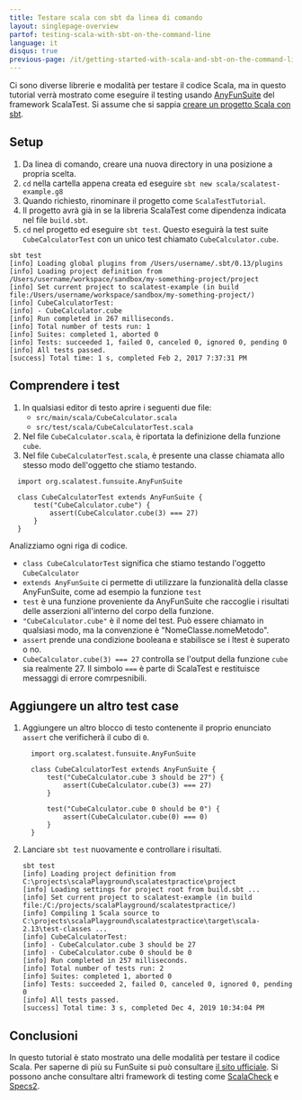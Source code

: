 ```yaml
---
title: Testare scala con sbt da linea di comando 
layout: singlepage-overview
partof: testing-scala-with-sbt-on-the-command-line
language: it
disqus: true
previous-page: /it/getting-started-with-scala-and-sbt-on-the-command-line
---
```


Ci sono diverse librerie e modalità per testare il codice Scala, ma in questo tutorial verrà mostrato come eseguire il testing usando [AnyFunSuite](https://www.scalatest.org/scaladoc/3.2.2/org/scalatest/funsuite/AnyFunSuite.html) del framework ScalaTest.
Si assume che si sappia [creare un progetto Scala con sbt](getting-started-with-scala-and-sbt-on-the-command-line.html).

## Setup
1. Da linea di comando, creare una nuova directory in una posizione a propria scelta.
1. `cd` nella cartella appena creata ed eseguire `sbt new scala/scalatest-example.g8`
1. Quando richiesto, rinominare il progetto come `ScalaTestTutorial`.
1. Il progetto avrà già in se la libreria ScalaTest come dipendenza indicata nel file `build.sbt`.
1. `cd` nel progetto ed eseguire `sbt test`. Questo eseguirà la test suite
`CubeCalculatorTest` con un unico test chiamato `CubeCalculator.cube`.

```
sbt test
[info] Loading global plugins from /Users/username/.sbt/0.13/plugins
[info] Loading project definition from /Users/username/workspace/sandbox/my-something-project/project
[info] Set current project to scalatest-example (in build file:/Users/username/workspace/sandbox/my-something-project/)
[info] CubeCalculatorTest:
[info] - CubeCalculator.cube
[info] Run completed in 267 milliseconds.
[info] Total number of tests run: 1
[info] Suites: completed 1, aborted 0
[info] Tests: succeeded 1, failed 0, canceled 0, ignored 0, pending 0
[info] All tests passed.
[success] Total time: 1 s, completed Feb 2, 2017 7:37:31 PM
```

## Comprendere i test
1. In qualsiasi editor di testo aprire i seguenti due file: 
    * `src/main/scala/CubeCalculator.scala`
    * `src/test/scala/CubeCalculatorTest.scala`
1. Nel file `CubeCalculator.scala`, è riportata la definizione della funzione `cube`.
1. Nel file `CubeCalculatorTest.scala`, è presente una classe chiamata allo stesso modo dell'oggetto che stiamo testando.

```
  import org.scalatest.funsuite.AnyFunSuite

  class CubeCalculatorTest extends AnyFunSuite {
      test("CubeCalculator.cube") {
          assert(CubeCalculator.cube(3) === 27)
      }
  }
```

Analizziamo ogni riga di codice.

* `class CubeCalculatorTest` significa che stiamo testando l'oggetto `CubeCalculator`
* `extends AnyFunSuite` ci permette di utilizzare la funzionalità della classe AnyFunSuite, come ad esempio la funzione `test`
* `test` è una funzione proveniente da AnyFunSuite che raccoglie i risultati delle asserzioni all'interno del corpo della funzione.
* `"CubeCalculator.cube"` è il nome del test. Può essere chiamato in qualsiasi modo, ma la convenzione è "NomeClasse.nomeMetodo".
* `assert` prende una condizione booleana e stabilisce se i ltest è superato o no.
* `CubeCalculator.cube(3) === 27` controlla se l'output della funzione `cube` sia realmente 27.
Il simbolo `===` è parte di ScalaTest e restituisce messaggi di errore comrpesnibili.

## Aggiungere un altro test case
1. Aggiungere un altro blocco di testo contenente il proprio enunciato `assert` che verificherà il cubo di `0`.

    ```
      import org.scalatest.funsuite.AnyFunSuite
    
      class CubeCalculatorTest extends AnyFunSuite {
          test("CubeCalculator.cube 3 should be 27") {
              assert(CubeCalculator.cube(3) === 27)
          }

          test("CubeCalculator.cube 0 should be 0") {
              assert(CubeCalculator.cube(0) === 0)
          }
      }
    ```

1. Lanciare `sbt test` nuovamente e controllare i risultati.

    ```
    sbt test
    [info] Loading project definition from C:\projects\scalaPlayground\scalatestpractice\project
    [info] Loading settings for project root from build.sbt ...
    [info] Set current project to scalatest-example (in build file:/C:/projects/scalaPlayground/scalatestpractice/)
    [info] Compiling 1 Scala source to C:\projects\scalaPlayground\scalatestpractice\target\scala-2.13\test-classes ...
    [info] CubeCalculatorTest:
    [info] - CubeCalculator.cube 3 should be 27
    [info] - CubeCalculator.cube 0 should be 0
    [info] Run completed in 257 milliseconds.
    [info] Total number of tests run: 2
    [info] Suites: completed 1, aborted 0
    [info] Tests: succeeded 2, failed 0, canceled 0, ignored 0, pending 0
    [info] All tests passed.
    [success] Total time: 3 s, completed Dec 4, 2019 10:34:04 PM
    ```

## Conclusioni
In questo tutorial è stato mostrato una delle modalità per testare il codice Scala. Per saperne di più su FunSuite si può consultare [il sito ufficiale](https://www.scalatest.org/getting_started_with_fun_suite). 
Si possono anche consultare altri framework di testing come [ScalaCheck](https://www.scalacheck.org/) e [Specs2](https://etorreborre.github.io/specs2/).
